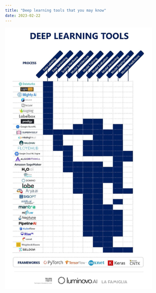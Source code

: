 ```yaml
---
title: "Deep learning tools that you may know"
date: 2023-02-22
---
```


[![](/images/image-19.png)](https://media.licdn.com/dms/image/C5622AQHPlz_dHojlOg/feedshare-shrink_1280/0/1676964699590?e=1680134400&v=beta&t=njUk4MZuPQO5j-lRVktx1hBC6uu1pRDkFCFdvvcfO0k)
